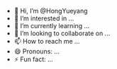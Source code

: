 - 👋 Hi, I’m @HongYueyang
- 👀 I’m interested in ...
- 🌱 I’m currently learning ...
- 💞️ I’m looking to collaborate on ...
- 📫 How to reach me ...
- 😄 Pronouns: ...
- ⚡ Fun fact: ...

<!---
HongYueyang/HongYueyang is a ✨ special ✨ repository because its `README.md` (this file) appears on your GitHub profile.
You can click the Preview link to take a look at your changes.
--->
